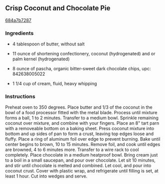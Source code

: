 ## Crisp Coconut and Chocolate Pie

[684a7b7287](http://www.food.com/recipe/crisp-coconut-and-chocolate-pie-65659)

### Ingredients

 - 4 tablespoon of butter, without salt

 - 11 ounce of shortening confectionery, coconut (hydrogenated) and or palm kernel (hydrogenated)

 - 8 ounce of pascha, organic bitter-sweet dark chocolate chips, upc: 842638005022

 - 1 1/4 cup of cream, fluid, heavy whipping

### Instructions

Preheat oven to 350 degrees. Place butter and 1/3 of the coconut in the bowl of a food processor fitted with the metal blade. Process until mixture forms a ball, 1 to 2 minutes. Transfer to a medium bowl. Sprinkle remaining coconut over mixture, and combine with your fingers. Place an 8" tart parn with a removeable bottom on a baking sheet. Press coconut mixture into bottom and up sides of pan to form a crust, leaving top edges loose and fluffy. Place a ring of aluminum foil over edge to prevent burning. Bake until center begins to brown, 10 to 15 minutes. Remove foil, and cook until edges are browned, 4 to 6 minutes more. Transfer to a wire rack to cool completely. Place chocolate in a medium heatproof bowl. Bring cream just to a boil in a small saucepan, and pour over chocolate. Let sit 10 minutes, and stir until chocolate is melted and combined. Let cool, and pour into coconut crust. Cover with plastic wrap, and refrigerate until filling is set, at least 1 hour. Cut into wedges and serve.